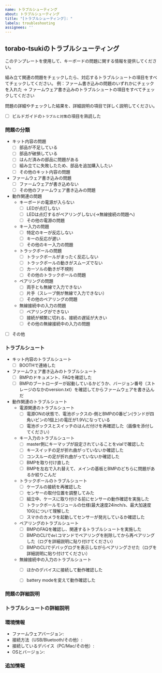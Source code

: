 ```yaml
---
name: トラブルシューティング
about: トラブルシューティング
title: "[トラブルシューティング]: "
labels: troubleshooting
assignees: ''
---
```


## torabo-tsukiのトラブルシューティング

このテンプレートを使用して、キーボードの問題に関する情報を提供してください。


組み立て関連の問題をチェックしたら、対応するトラブルシュートの項目をすべてチェックしてください。
  例：ファーム書き込みの問題のいずれかにチェックを入れた -> ファームウェア書き込みのトラブルシュートの項目をすべてチェックしてください

問題の詳細やチェックした結果を、詳細説明の項目で詳しく説明してください。

- [ ] ビルドガイドの`トラブルと対策`の項目を熟読した

### 問題の分類

- キット内容の問題
  - [ ] 部品が不足している
  - [ ] 部品が破損している
  - [ ] はんだ済みの部品に問題がある
  - [ ] 組み立てに失敗したため、部品を追加購入したい
  - [ ] その他のキット内容の問題
- ファームウェア書き込みの問題
  - [ ] ファームウェアが書き込めない
  - [ ] その他のファームウェア書き込みの問題
- 動作関連の問題
  - キーボードの電源が入らない
    - [ ] LEDが点灯しない
    - [ ] LEDは点灯するがペアリングしない(->無線接続の問題へ)
    - [ ] その他の電源の問題
  - キー入力の問題
    - [ ] 特定のキーが反応しない
    - [ ] キーの反応が遅い
    - [ ] その他のキー入力の問題
  - トラックボールの問題
    - [ ] トラックボールがまったく反応しない
    - [ ] トラックボールの動きがスムーズでない
    - [ ] カーソルの動きが不規則
    - [ ] その他のトラックボールの問題
  - ペアリングの問題
    - [ ] 両手とも無線で入力できない
    - [ ] 片手（スレーブ側が無線で入力できない）
    - [ ] その他のペアリングの問題
  - 無線接続中の入力の問題
    - [ ] ペアリングができない
    - [ ] 接続が頻繁に切れる、接続の遅延が大きい
    - [ ] その他の無線接続中の入力の問題
- [ ] その他

### トラブルシュート

- キット内容のトラブルシュート
  - [ ] BOOTHで連絡した　<!-- ここをチェックする場合、issueは立てないでください -->
- ファームウェア書き込みのトラブルシュート
  - [ ] BMPのドキュメント、FAQを確認した
  - [ ] BMPのブートローダーが起動しているかどうか、バージョン番号（ストレージのなかのversion.txt）を確認してからファームウェアを書き込んだ
- 動作関連のトラブルシュート
  - 電源関連のトラブルシュート
    - [ ] 電源ONの状態で、電池ボックスの-側とBMPの0番ピン(ランドが四角いピンの1個上)の電圧が1.9Vになっている
    - [ ] 電池ボックスとスイッチのはんだ付けを再確認した（画像を添付してください）
  - キー入力のトラブルシュート
    - [ ] master側にキーマップが設定されていることをvialで確認した
    - [ ] キースイッチの足が折れ曲がっていないか確認した
    - [ ] コンスルーの足が折れ曲がっていないか確認した
    - [ ] BMPを取り付け直した
    - [ ] BMPを左右で入れ替えて、メインの基板とBMPのどちらに問題があるか絞りこんだ
  - トラックボールのトラブルシュート
    - [ ] ケーブルの接続を再確認した
    - [ ] センサーの取付位置を調整してみた
    - [ ] 組立中、ケースに取り付ける前にセンサーの動作確認を実施した
    - [ ] トラックボールモジュールの仕様(最大速度24inch/s、最大加速度10G)について理解した
    - [ ] スマホのカメラを起動してセンサーが発光しているか確認した
  - ペアリングのトラブルシュート
    - [ ] BMPのFAQを確認し、関連するトラブルシュートを実施した
    - [ ] BMPのCLIで`del`コマンドでペアリングを削除してから再ペアリングした（ログを詳細説明に貼り付けてください）
    - [ ] BMPのCLIでデバッグログを表示しながらペアリングさせた（ログを詳細説明に貼り付けてください）
  - 無線接続中の入力のトラブルシュート
    - [ ] ほかのデバイスに接続して動作確認した
    - [ ] battery modeを変えて動作確認した


### 問題の詳細説明
<!-- 上記でチェックした問題について、詳しく説明してください -->

### トラブルシュートの詳細説明
<!-- 上記でチェックしたトラブルシュートの結果について、詳しく説明してください -->

### 環境情報
- ファームウェアバージョン: 
- 接続方法（USB/Bluetooth/その他）: 
- 接続しているデバイス（PC/Mac/その他）: 
- OSとバージョン: 

### 追加情報
<!-- 問題解決に役立つ可能性のあるその他の情報や画像を添付してください -->
